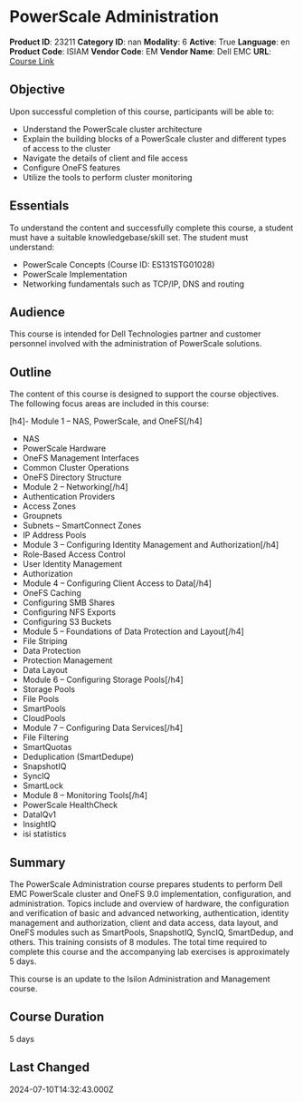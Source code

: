 # PowerScale Administration

**Product ID**: 23211
**Category ID**: nan
**Modality**: 6
**Active**: True
**Language**: en
**Product Code**: ISIAM
**Vendor Code**: EM
**Vendor Name**: Dell EMC
**URL**: [Course Link](https://www.fastlaneus.com/course/emc-isiam)

## Objective
Upon successful completion of this course, participants will be able to:


- Understand the PowerScale cluster architecture
- Explain the building blocks of a PowerScale cluster and different types of access to the cluster
- Navigate the details of client and file access
- Configure OneFS features
- Utilize the tools to perform cluster monitoring

## Essentials
To understand the content and successfully complete this course, a student must have a suitable knowledgebase/skill set. The student must understand:


- PowerScale Concepts (Course ID: ES131STG01028)
- PowerScale Implementation
- Networking fundamentals such as TCP/IP, DNS and routing

## Audience
This course is intended for Dell Technologies partner and customer personnel involved with the administration of PowerScale solutions.

## Outline
The content of this course is designed to support the course objectives. The following focus areas are included in this course:



[h4]- Module 1 – NAS, PowerScale, and OneFS[/h4]
- NAS
- PowerScale Hardware
- OneFS Management Interfaces
- Common Cluster Operations
- OneFS Directory Structure
- Module 2 – Networking[/h4]
- Authentication Providers
- Access Zones
- Groupnets
- Subnets – SmartConnect Zones
- IP Address Pools
- Module 3 – Configuring Identity Management and Authorization[/h4]
- Role-Based Access Control
- User Identity Management
- Authorization
- Module 4 – Configuring Client Access to Data[/h4]
- OneFS Caching
- Configuring SMB Shares
- Configuring NFS Exports
- Configuring S3 Buckets
- Module 5 – Foundations of Data Protection and Layout[/h4]
- File Striping
- Data Protection
- Protection Management
- Data Layout
- Module 6 – Configuring Storage Pools[/h4]
- Storage Pools
- File Pools
- SmartPools
- CloudPools
- Module 7 – Configuring Data Services[/h4]
- File Filtering
- SmartQuotas
- Deduplication (SmartDedupe)
- SnapshotIQ
- SyncIQ
- SmartLock
- Module 8 – Monitoring Tools[/h4]
- PowerScale HealthCheck
- DataIQv1
- InsightIQ
- isi statistics

## Summary
The PowerScale Administration course prepares students to perform Dell EMC PowerScale cluster and OneFS 9.0 implementation, configuration, and administration. Topics include and overview of hardware, the configuration and verification of basic and advanced networking, authentication, identity management and authorization, client and data access, data layout, and OneFS modules such as SmartPools, SnapshotIQ, SyncIQ, SmartDedup, and others. This training consists of 8 modules. The total time required to complete this course and the accompanying lab exercises is approximately 5 days.

This course is an update to the Isilon Administration and Management course.

## Course Duration
5 days

## Last Changed
2024-07-10T14:32:43.000Z
